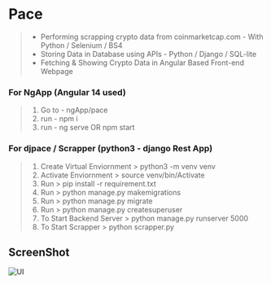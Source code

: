 # Pace
> - Performing scrapping crypto data from coinmarketcap.com  - With Python / Selenium / BS4
> - Storing Data in Database using APIs -  Python / Django / SQL-lite
> - Fetching & Showing Crypto Data in Angular Based Front-end Webpage


### For NgApp (Angular 14 used)

> 1. Go to - ngApp/pace
> 2. run  - npm i
> 3. run  - ng serve OR npm start


### For djpace / Scrapper (python3 - django Rest App)

> 1. Create Virtual Enviornment >  python3 -m venv venv
> 2. Activate Enviornment > source venv/bin/Activate
> 3. Run > pip install -r requirement.txt
> 4. Run > python manage.py makemigrations
> 5. Run > python manage.py migrate 
> 6. Run > python manage.py createsuperuser 
> 7. To Start Backend Server > python manage.py runserver 5000
> 7. To Start Scrapper > python scrapper.py


## ScreenShot
![UI](https://user-images.githubusercontent.com/26433386/193456819-8f7c41f8-24a2-4173-a733-704624f9d7e5.png)
